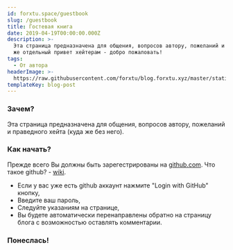 ```yaml
---
id: forxtu.space/guestbook
slug: /guestbook
title: Гостевая книга
date: 2019-04-19T00:00:00.000Z
description: >-
  Эта страница предназначена для общения, вопросов автору, пожеланий и конечно
  же отдельный привет хейтерам - добро пожаловать!
tags:
  - От автора
headerImage: >-
  https://raw.githubusercontent.com/forxtu/blog.forxtu.xyz/master/static/assets/517668112.jpg
templateKey: blog-post
---
```

### Зачем?

Эта страница предназначена для общения, вопросов автору, пожеланий и праведного хейта (куда же без него).

### Как начать?

Прежде всего Вы должны быть зарегестрированы на <a href="https://github.com" target="_blank">github.com</a>.
Что такое github? - <a href="https://ru.wikipedia.org/wiki/GitHub" target="_blank">wiki</a>.

* Если у вас уже есть github аккаунт нажмите "Login with GitHub" кнопку,
* Введите ваш пароль,
* Следуйте указаниям на странице,
* Вы будете автоматически перенаправлены обратно на страницу блога с возможностью оставлять комментарии.

### Понеслась!
